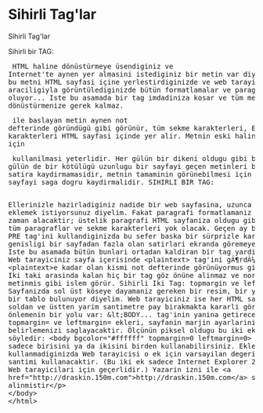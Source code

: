 # Sihirli Tag'lar


Sihirli Tag'lar



  Sihirli bir TAG: <PRE>                HTML haline dönüstürmeye üsendiginiz ve Internet'te aynen yer almasini istediginiz bir metin var diyelim. Fakat bu metni HTML sayfasi içine yerlestirdiginizde ve web tarayiciniz araciligiyla görüntülediginizde bütün formatlamalar ve paragraflar yok oluyor... Iste bu asamada bir tag imdadiniza kosar ve tüm metni HTML'ye dönüstürmenize gerek kalmaz. <PRE> ile baslayan metin aynen not defterinde göründügü gibi görünür, tüm sekme karakterleri, ENTER karakterleri HTML sayfasi içinde yer alir. Metnin eski haline dönmesi için </PRE> kullanilmasi yeterlidir. Her gülün bir dikeni oldugu gibi bu gülün de bir kötülügü uzunlugu bir sayfayi geçen metinleri bir alt satira kaydirmamasidir, metnin tamaminin görünebilmesi için kullanici sayfayi saga dogru kaydirmalidir.                SIHIRLI BIR TAG: <PLAINTEXT>                Ellerinizle hazirladiginiz nadide bir web sayfasina, uzunca bir paragraf eklemek istiyorsunuz diyelim. Fakat paragrafi formatlamaniz çok uzun zaman alacaktir; üstelik paragrafi HTML sayfaniza oldugu gibi koyarsaniz tüm paragraflar ve sekme karakterleri yok olacak. Geçen ay bahsettigimiz PRE tag'ini kullandiginizda bu sefer baska bir sürprizle karsilasacak ve genisligi bir sayfadan fazla olan satirlari ekranda göremeyeceksiniz. Iste bu asamada bütün bunlari ortadan kaldiran bir tag yardima kosuyor.                Web tarayiciniz sayfa içerisinde <plaintext> tag'ini gÃ¶rdÃ¼gÃ¼ anda <plaintext>e kadar olan kismi not defterinde görünüyormus gibi gösterir. Iki taki arasinda kalan hiç bir tag göz önüne alinmaz ve normal bir metinmis gibi islem görür.                Sihirli Iki Tag: topmargin ve leftmargin                Sayfanizda sol üst köseye dayamaniz gereken bir resim, bir yazi ya da bir tablo bulunuyor diyelim. Web tarayiciniz ise her HTML sayfasinda soldan ve üstten yarim santimetre pay birakmakta kararli görünüyor.                Bunu önlemenin bir yolu var: <BODY... tag'inin yanina getireceginiz topmargin= ve leftmargin= ekleri, sayfanin marjin ayarlarini sizin belirlemenizi saglayacaktir. Ölçünün piksel oldugu bu iki ekin kullanimi söyledir:              <body bgcolor="#ffffff" topmargin=0 leftmargin=0>              eklerin sadece birisini ya da ikisini birden kullanabilirsiniz. Eklerden birini kullanmadiginizda Web tarayicisi o ek için varsayilan degeri yani yarim santimi kullanacaktir. (Bu iki ek sadece Internet Explorer 2.0 ve üstü Web tarayicilari için geçerlidir.)               Yazarin izni ile http://draskin.150m.com sitesinden alinmistir




